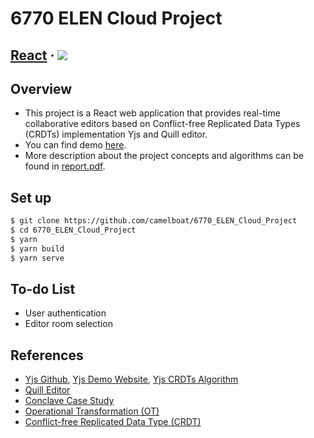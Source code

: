 # 6770 ELEN Cloud Project
## [React](https://reactjs.org/) &middot; ![](https://img.shields.io/badge/npm-v13.3.0-blue)

## Overview
- This project is a React web application that provides real-time collaborative editors based on Conflict-free Replicated Data Types (CRDTs) implementation Yjs and Quill editor.
- You can find demo [here](http://3.136.85.49:3000/).
- More description about the project concepts and algorithms can be found in [report.pdf](https://github.com/camelboat/6770_ELEN_Cloud_Project/blob/master/report.pdf).

## Set up
```bash
$ git clone https://github.com/camelboat/6770_ELEN_Cloud_Project
$ cd 6770_ELEN_Cloud_Project
$ yarn
$ yarn build
$ yarn serve
```

## To-do List
- User authentication
- Editor room selection

## References
- [Yjs Github](https://github.com/yjs/yjs#Yjs-CRDT-Algorithm), [Yjs Demo Website](http://y-js.org/), [Yjs CRDTs Algorithm](https://www.researchgate.net/publication/310212186_Near_Real-Time_Peer-to-Peer_Shared_Editing_on_Extensible_Data_Types)
- [Quill Editor](https://quilljs.com/)
- [Conclave Case Study](https://conclave-team.github.io/conclave-site/#conflict-free-replicated-data-type-crdt)
- [Operational Transformation (OT)](https://en.wikipedia.org/wiki/Operational_transformation)
- [Conflict-free Replicated Data Type (CRDT)](https://en.wikipedia.org/wiki/Conflict-free_replicated_data_type)